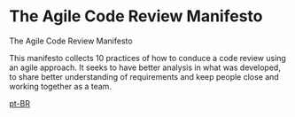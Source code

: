 # The Agile Code Review Manifesto
The Agile Code Review Manifesto

This manifesto collects 10 practices of how to conduce a code review using an agile approach.
It seeks to have better analysis in what was developed, to share better understanding of requirements and
keep people close and working together as a team.

[pt-BR](README.pt-BR.md)
